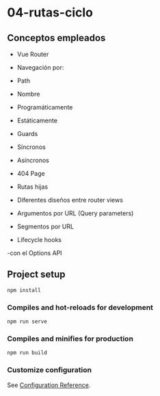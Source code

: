 # 04-rutas-ciclo
## Conceptos empleados
* Vue Router

* Navegación por:

* Path

* Nombre

* Programáticamente

* Estáticamente

* Guards

* Síncronos

* Asíncronos

* 404 Page

* Rutas hijas

* Diferentes diseños entre router views

* Argumentos por URL (Query parameters)

* Segmentos por URL

* Lifecycle hooks

 -con el Options API



## Project setup
```
npm install
```

### Compiles and hot-reloads for development
```
npm run serve
```

### Compiles and minifies for production
```
npm run build
```

### Customize configuration
See [Configuration Reference](https://cli.vuejs.org/config/).
